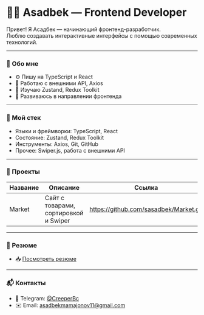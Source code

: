 # 👨‍💻 Asadbek — Frontend Developer

Привет! Я Асадбек — начинающий фронтенд-разработчик.  
Люблю создавать интерактивные интерфейсы с помощью современных технологий.

---

### 🧩 Обо мне

- ⚙️ Пишу на TypeScript и React  
- 🔄 Работаю с внешними API, Axios  
- 🧠 Изучаю Zustand, Redux Toolkit  
- 🚀 Развиваюсь в направлении фронтенда  

---

### 🧪 Мой стек

- Языки и фреймворки: TypeScript, React  
- Состояние: Zustand, Redux Toolkit  
- Инструменты: Axios, Git, GitHub  
- Прочее: Swiper.js, работа с внешними API  

---

### 📁 Проекты

| Название   | Описание                              | Ссылка                                      |
|------------|---------------------------------------|---------------------------------------------|
| Market     | Сайт с товарами, сортировкой и Swiper | https://github.com/sasadbek/Market.git      |

---

### 📄 Резюме

- 📥 [Посмотреть резюме](https://hh.uz/resume/1e434a7bff0efce3f30039ed1f5a7038456f49)

---

### 📬 Контакты

- 📱 Telegram: [@CreeperBc](https://t.me/CreeperBc)  
- ✉️ Email: asadbekmamajonov11@gmail.com
